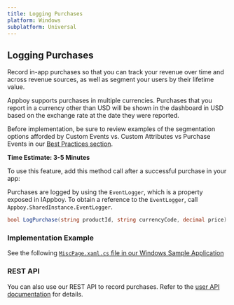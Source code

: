 ```yaml
---
title: Logging Purchases
platform: Windows
subplatform: Universal
---
```

## Logging Purchases

Record in-app purchases so that you can track your revenue over time and across revenue sources, as well as segment your users by their lifetime value.

Appboy supports purchases in multiple currencies. Purchases that you report in a currency other than USD will be shown in the dashboard in USD based on the exchange rate at the date they were reported.

Before implementation, be sure to review examples of the segmentation options afforded by Custom Events vs. Custom Attributes vs Purchase Events in our [Best Practices section][3].

__Time Estimate: 3-5 Minutes__

To use this feature, add this method call after a successful purchase in your app:

Purchases are logged by using the `EventLogger`, which is a property exposed in IAppboy. To obtain a reference to the `EventLogger`, call `Appboy.SharedInstance.EventLogger`.

```csharp
bool LogPurchase(string productId, string currencyCode, decimal price)
```

### Implementation Example

See the following [`MiscPage.xaml.cs` file in our Windows Sample Application][1]

### REST API

You can also use our REST API to record purchases. Refer to the [user API documentation][2] for details.

[1]: https://github.com/Appboy/appboy-windows-samples/blob/master/Universal/Pages/MiscPage.xaml.cs
[2]: /REST_APIs/User_Data "User Data API"
[3]: /User_Data_Collection/Best_Practices "Best Practices & Segmentation"
